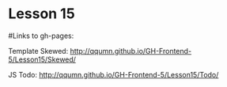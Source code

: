 Lesson 15
=========

#Links to gh-pages:

Template Skewed: http://qqumn.github.io/GH-Frontend-5/Lesson15/Skewed/

JS Todo: http://qqumn.github.io/GH-Frontend-5/Lesson15/Todo/
